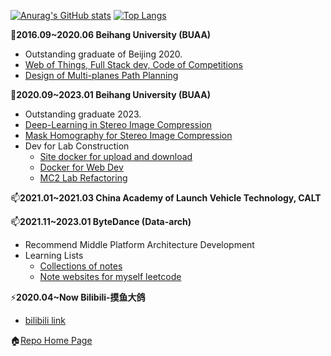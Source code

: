 [![Anurag's GitHub stats](https://github-readme-stats.vercel.app/api?username=ywz978020607&theme=tokyonight&show_icons=true&include_all_commits=true&count_private=true)](https://github.com/anuraghazra/github-readme-stats)
[![Top Langs](https://github-readme-stats.vercel.app/api/top-langs/?username=ywz978020607&theme=tokyonight&layout=compact&hide=javascript,css,html&langs_count=6&card_width=280)](https://github.com/anuraghazra/github-readme-stats)


🔭**2016.09~2020.06 Beihang University (BUAA)**
- Outstanding graduate of Beijing 2020.
- [Web of Things, Full Stack dev, Code of Competitions](https://github.com/ywz978020607/History)
- [Design of Multi-planes Path Planning](https://github.com/ywz978020607/Multi-planes-path-planning)

🌱**2020.09~2023.01 Beihang University (BUAA)**
- Outstanding graduate 2023.
- [Deep-Learning in Stereo Image Compression](https://github.com/ywz978020607/HESIC)
- [Mask Homography for Stereo Image Compression](https://github.com/ywz978020607/MASIC)
- Dev for Lab Construction
  - [Site docker for upload and download](https://github.com/ywz978020607/docker_nginx_with_manage)
  - [Docker for Web Dev](https://github.com/ywz978020607/dockerweb)
  - [MC2 Lab Refactoring](https://github.com/MC-2-Lab/MC-2)


📫**2021.01~2021.03 China Academy of Launch Vehicle Technology, CALT**

📫**2021.11~2023.01 ByteDance (Data-arch)**
- Recommend Middle Platform Architecture Development
- Learning Lists
  - [Collections of notes](https://j1gkjgppjx.feishu.cn/wiki/wikcnj8FJWceKDfvLDZnkupYnkb)
  - [Note websites for myself leetcode](https://ywz978020607.github.io/leetcode/#/lcof2/)


⚡**2020.04~Now Bilibili-摸鱼大鸽**
- [bilibili link](https://space.bilibili.com/250616280)


🏠[Repo Home Page](https://ywz978020607.github.io/)
